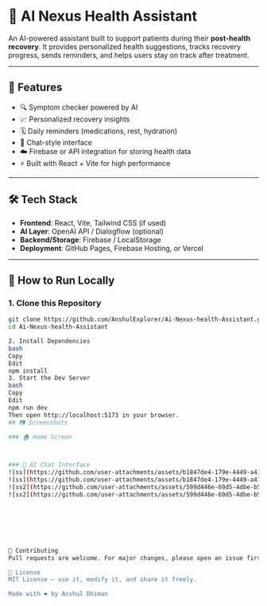 # 🤖 AI Nexus Health Assistant

An AI-powered assistant built to support patients during their **post-health recovery**. It provides personalized health suggestions, tracks recovery progress, sends reminders, and helps users stay on track after treatment.

---

## 🌟 Features

- 🔍 Symptom checker powered by AI
- 📈 Personalized recovery insights
- 🗓️ Daily reminders (medications, rest, hydration)
- 💬 Chat-style interface
- ☁️ Firebase or API integration for storing health data
- ⚡ Built with React + Vite for high performance

---

## 🛠️ Tech Stack

- **Frontend**: React, Vite, Tailwind CSS (if used)
- **AI Layer**: OpenAI API / Dialogflow (optional)
- **Backend/Storage**: Firebase / LocalStorage
- **Deployment**: GitHub Pages, Firebase Hosting, or Vercel

---

## 🚀 How to Run Locally

### 1. Clone this Repository

```bash
git clone https://github.com/AnshulExplorer/Ai-Nexus-health-Assistant.git
cd Ai-Nexus-health-Assistant

2. Install Dependencies
bash
Copy
Edit
npm install
3. Start the Dev Server
bash
Copy
Edit
npm run dev
Then open http://localhost:5173 in your browser.
## 📷 Screenshots

### 🏠 Home Screen



### 💬 AI Chat Interface
![ss](https://github.com/user-attachments/assets/b1847de4-179e-4449-a41d-3fc86e6b48c3)
![ss](https://github.com/user-attachments/assets/b1847de4-179e-4449-a41d-3fc86e6b48c3)
![ss2](https://github.com/user-attachments/assets/599d446e-69d5-4dbe-b5b0-42ead4fe17dc)
![ss2](https://github.com/user-attachments/assets/599d446e-69d5-4dbe-b5b0-42ead4fe17dc)







🤝 Contributing
Pull requests are welcome. For major changes, please open an issue first to discuss what you'd like to change or add.

📄 License
MIT License — use it, modify it, and share it freely.

Made with ❤️ by Anshul Dhiman
